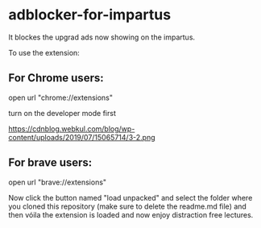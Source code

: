 # adblocker-for-impartus

It blockes the upgrad ads now showing on the impartus.

To use the extension: 

## For Chrome users:

open url "chrome://extensions"

turn on the developer mode first

https://cdnblog.webkul.com/blog/wp-content/uploads/2019/07/15065714/3-2.png

## For brave users:

open url "brave://extensions"


Now click the button named "load unpacked" and select the folder where you cloned this repository (make sure to delete the readme.md file) and then vóila the extension is loaded and now enjoy distraction free lectures.